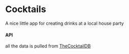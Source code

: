 # Cocktails
A nice little app for creating drinks at a local house party

#### API 

all the data is pulled from [TheCocktailDB](https://www.thecocktaildb.com/api.php)
